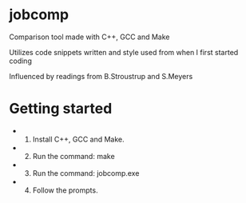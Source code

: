 # jobcomp

Comparison tool made with C++, GCC and Make

Utilizes code snippets written and style used from when I first started coding

Influenced by readings from B.Stroustrup and S.Meyers

# Getting started

* 1. Install C++, GCC and Make.
* 2. Run the command: make
* 3. Run the command: jobcomp.exe
* 4. Follow the prompts.
